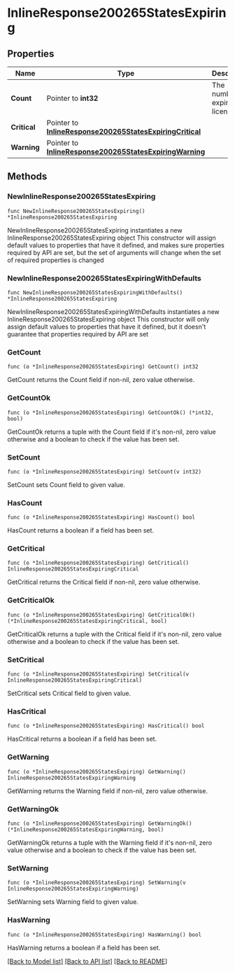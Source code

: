 # InlineResponse200265StatesExpiring

## Properties

Name | Type | Description | Notes
------------ | ------------- | ------------- | -------------
**Count** | Pointer to **int32** | The number of expiring licenses | [optional] 
**Critical** | Pointer to [**InlineResponse200265StatesExpiringCritical**](InlineResponse200265StatesExpiringCritical.md) |  | [optional] 
**Warning** | Pointer to [**InlineResponse200265StatesExpiringWarning**](InlineResponse200265StatesExpiringWarning.md) |  | [optional] 

## Methods

### NewInlineResponse200265StatesExpiring

`func NewInlineResponse200265StatesExpiring() *InlineResponse200265StatesExpiring`

NewInlineResponse200265StatesExpiring instantiates a new InlineResponse200265StatesExpiring object
This constructor will assign default values to properties that have it defined,
and makes sure properties required by API are set, but the set of arguments
will change when the set of required properties is changed

### NewInlineResponse200265StatesExpiringWithDefaults

`func NewInlineResponse200265StatesExpiringWithDefaults() *InlineResponse200265StatesExpiring`

NewInlineResponse200265StatesExpiringWithDefaults instantiates a new InlineResponse200265StatesExpiring object
This constructor will only assign default values to properties that have it defined,
but it doesn't guarantee that properties required by API are set

### GetCount

`func (o *InlineResponse200265StatesExpiring) GetCount() int32`

GetCount returns the Count field if non-nil, zero value otherwise.

### GetCountOk

`func (o *InlineResponse200265StatesExpiring) GetCountOk() (*int32, bool)`

GetCountOk returns a tuple with the Count field if it's non-nil, zero value otherwise
and a boolean to check if the value has been set.

### SetCount

`func (o *InlineResponse200265StatesExpiring) SetCount(v int32)`

SetCount sets Count field to given value.

### HasCount

`func (o *InlineResponse200265StatesExpiring) HasCount() bool`

HasCount returns a boolean if a field has been set.

### GetCritical

`func (o *InlineResponse200265StatesExpiring) GetCritical() InlineResponse200265StatesExpiringCritical`

GetCritical returns the Critical field if non-nil, zero value otherwise.

### GetCriticalOk

`func (o *InlineResponse200265StatesExpiring) GetCriticalOk() (*InlineResponse200265StatesExpiringCritical, bool)`

GetCriticalOk returns a tuple with the Critical field if it's non-nil, zero value otherwise
and a boolean to check if the value has been set.

### SetCritical

`func (o *InlineResponse200265StatesExpiring) SetCritical(v InlineResponse200265StatesExpiringCritical)`

SetCritical sets Critical field to given value.

### HasCritical

`func (o *InlineResponse200265StatesExpiring) HasCritical() bool`

HasCritical returns a boolean if a field has been set.

### GetWarning

`func (o *InlineResponse200265StatesExpiring) GetWarning() InlineResponse200265StatesExpiringWarning`

GetWarning returns the Warning field if non-nil, zero value otherwise.

### GetWarningOk

`func (o *InlineResponse200265StatesExpiring) GetWarningOk() (*InlineResponse200265StatesExpiringWarning, bool)`

GetWarningOk returns a tuple with the Warning field if it's non-nil, zero value otherwise
and a boolean to check if the value has been set.

### SetWarning

`func (o *InlineResponse200265StatesExpiring) SetWarning(v InlineResponse200265StatesExpiringWarning)`

SetWarning sets Warning field to given value.

### HasWarning

`func (o *InlineResponse200265StatesExpiring) HasWarning() bool`

HasWarning returns a boolean if a field has been set.


[[Back to Model list]](../README.md#documentation-for-models) [[Back to API list]](../README.md#documentation-for-api-endpoints) [[Back to README]](../README.md)


